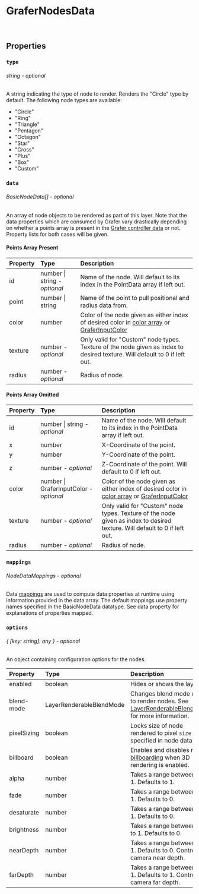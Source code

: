 # GraferNodesData

<br>

## Properties

### `type`
###### string - *optional*

A string indicating the type of node to render. Renders the "Circle" type by default. The following node types are available:

- "Circle"
- "Ring"
- "Triangle" 
- "Pentagon"
- "Octagon"
- "Star"
- "Cross"
- "Plus"
- "Box"
- "Custom"

### `data`
###### BasicNodeData[] - *optional*

An array of node objects to be rendered as part of this layer. Note that the data properties which are consumed by Grafer vary drastically depending on whether a points array is present in the [Grafer controller data](./grafer-controller-data.md) or not. Property lists for both cases will be given.

#### **Points Array Present**

| Property  | Type | Description |
| :--- | :--- | :--- |
| id | number \| string - *optional* | Name of the node. Will default to its index in the PointData array if left out. |
| point | number \| string | Name of the point to pull positional and radius data from. |
| color | number | Color of the node given as either index of desired color in [color array](./grafer-controller-data.md#colors) or [GraferInputColor](./grafer-input-color.md) |
| texture | number - *optional* | Only valid for "Custom" node types. Texture of the node given as index to desired texture. Will default to 0 if left out. |
| radius | number - *optional* | Radius of node. |

#### **Points Array Omitted**

| Property  | Type | Description |
| :--- | :--- | :--- |
| id | number \| string - *optional* | Name of the node. Will default to its index in the PointData array if left out. |
| x | number | X-Coordinate of the point.  |
| y | number | Y-Coordinate of the point. |
| z | number - *optional* | Z-Coordinate of the point. Will default to 0 if left out. |
| color | number \| GraferInputColor - *optional* | Color of the node given as either index of desired color in [color array](./grafer-controller-data.md#colors) or [GraferInputColor](./grafer-input-color.md) |
| texture | number - *optional* | Only valid for "Custom" node types. Texture of the node given as index to desired texture. Will default to 0 if left out. |
| radius | number - *optional* | Radius of node. |

### `mappings`
###### NodeDataMappings - *optional*

Data [mappings](../guides/mappings.md) are used to compute data properties at runtime using information provided in the data array. The default mappings use property names specified in the BasicNodeData datatype. See data property for explanations of properties mapped.

### `options`
###### { [key: string]: any } - *optional*

An object containing configuration options for the nodes.

| Property  | Type | Description |
| :--- | :--- | :--- |
| enabled | boolean | Hides or shows the layer. |
| blend-mode | LayerRenderableBlendMode | Changes blend mode used to render nodes. See [LayerRenderableBlendMode](./layer-renderable-blend-mode.md) for more information. |
| pixelSizing | boolean | Locks size of node rendered to pixel `size` specified in node data. |
| billboard | boolean | Enables and disables node [billboarding](http://www.opengl-tutorial.org/intermediate-tutorials/billboards-particles/billboards/) when 3D rendering is enabled. |
| alpha | number | Takes a range between 0 to 1. Defaults to 1. |
| fade | number | Takes a range between 0 to 1. Defaults to 0. |
| desaturate | number | Takes a range between 0 to 1. Defaults to 0. |
| brightness | number | Takes a range between -1 to 1. Defaults to 0. |
| nearDepth | number | Takes a range between 0 to 1. Defaults to 0. Controls camera near depth. |
| farDepth | number | Takes a range between 0 to 1. Defaults to 1. Controls camera far depth. |
